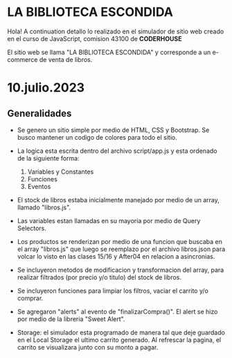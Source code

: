 # LA BIBLIOTECA ESCONDIDA

Hola! A continuation detallo lo realizado en el simulador de sitio web creado en el curso de JavaScript, comision 43100 de **CODERHOUSE** 

El sitio web se llama "LA BIBLIOTECA ESCONDIDA" y corresponde a un e-commerce de venta de libros.


# 10.julio.2023
## Generalidades

* Se genero un sitio simple por medio de HTML, CSS y Bootstrap. Se busco mantener un codigo de colores para todo el sitio.

* La logica esta escrita dentro del archivo script/app.js y esta ordenado de la siguiente forma: 
	1) Variables y Constantes
	2) Funciones
	3) Eventos

* El stock de libros estaba inicialmente manejado por medio de un array, llamado "libros.js".
* Las variables estan llamadas en su mayoria por medio de Query Selectors.
* Los productos se renderizan por medio de una funcion que buscaba en el array "libros.js" que luego se reemplazo por el archivo libros.json para volcar lo visto en las clases 15/16 y After04 en relacion a asincronias.
* Se incluyeron metodos de modificacion y transformacion del array, para realizar filtrados (por precio y/o titulo) del stock de libros.
* Se incluyeron funciones para limpiar los filtros, vaciar el carrito y/o comprar.
* Se agregaron "alerts" al evento de "finalizarCompra()". El alert se hizo por medio de la libreria "Sweet Alert".
* Storage: el simulador esta programado de manera tal que deje guardado en el Local Storage el ultimo carrito generado. Al refrescar la pagina, el carrito se visualizara junto con su monto a pagar.